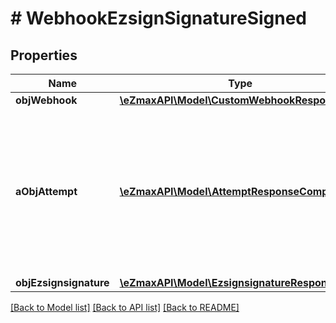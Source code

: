 # # WebhookEzsignSignatureSigned

## Properties

Name | Type | Description | Notes
------------ | ------------- | ------------- | -------------
**objWebhook** | [**\eZmaxAPI\Model\CustomWebhookResponse**](CustomWebhookResponse.md) |  |
**aObjAttempt** | [**\eZmaxAPI\Model\AttemptResponseCompound[]**](AttemptResponse.md) | An array containing details of previous attempts that were made to deliver the message. The array is empty if it&#39;s the first attempt. |
**objEzsignsignature** | [**\eZmaxAPI\Model\EzsignsignatureResponse**](EzsignsignatureResponse.md) |  |

[[Back to Model list]](../../README.md#models) [[Back to API list]](../../README.md#endpoints) [[Back to README]](../../README.md)
